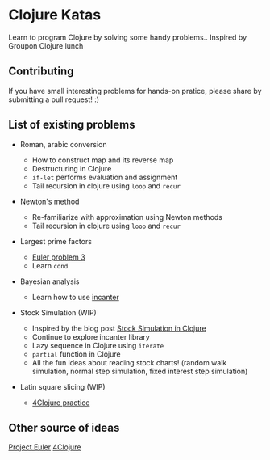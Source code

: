 # Clojure Katas
Learn to program Clojure by solving some handy problems..
Inspired by Groupon Clojure lunch

## Contributing
If you have small interesting problems for hands-on pratice, please share by submitting a pull request! :)

## List of existing problems
* Roman, arabic conversion
  - How to construct map and its reverse map
  - Destructuring in Clojure
  - `if-let` performs evaluation and assignment
  - Tail recursion in clojure using `loop` and `recur`

* Newton's method
  - Re-familiarize with approximation using Newton methods
  - Tail recursion in clojure using `loop` and `recur`

* Largest prime factors
  - [Euler problem 3](http://projecteuler.net/problem=3)
  - Learn `cond`

* Bayesian analysis
  - Learn how to use [incanter](https://github.com/liebke/incanter)

* Stock Simulation (WIP)
  - Inspired by the blog post [Stock Simulation in Clojure](http://blog.safaribooksonline.com/2013/08/01/stock-simulation-in-clojure/)
  - Continue to explore incanter library
  - Lazy sequence in Clojure using `iterate`
  - `partial` function in Clojure
  - All the fun ideas about reading stock charts! (random walk simulation, normal step simulation, fixed interest step simulation)

* Latin square slicing (WIP)
  - [4Clojure practice](http://www.4clojure.com/problem/152) 
  
## Other source of ideas
[Project Euler](http://projecteuler.net/problems)
[4Clojure](http://www.4clojure.com/)
